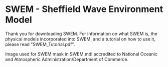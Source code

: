 # SWEM - Sheffield Wave Environment Model
Thank you for downloading SWEM. For information on what SWEM is, the physical models incorporated into SWEM, and a tutorial on how to use it, please read "SWEM_Tutorial.pdf".

Image used for SWEM mask in SWEM.mdl accredited to National Oceanic and Atmospheric Administration/Department of Commerce. 
